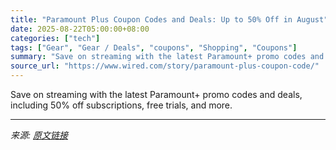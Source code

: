 ```yaml
---
title: "Paramount Plus Coupon Codes and Deals: Up to 50% Off in August"
date: 2025-08-22T05:00:00+08:00
categories: ["tech"]
tags: ["Gear", "Gear / Deals", "coupons", "Shopping", "Coupons"]
summary: "Save on streaming with the latest Paramount+ promo codes and deals, including 50% off subscriptions, free trials, and more."
source_url: "https://www.wired.com/story/paramount-plus-coupon-code/"
---
```


Save on streaming with the latest Paramount+ promo codes and deals, including 50% off subscriptions, free trials, and more.

---

*来源: [原文链接](https://www.wired.com/story/paramount-plus-coupon-code/)*
